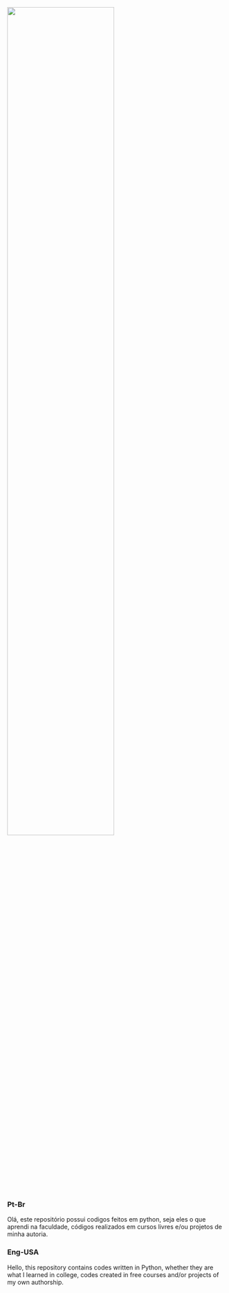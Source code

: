 <img width="70%" src= https://logodownload.org/wp-content/uploads/2019/10/python-logo-1.png >



<h3>Pt-Br</h3>
Olá, este repositório possui codigos feitos em python, seja eles o que aprendi na faculdade, códigos realizados em cursos livres e/ou projetos de minha autoria.



<h3>Eng-USA</h3>
Hello, this repository contains codes written in Python, whether they are what I learned in college, codes created in free courses and/or projects of my own authorship.
